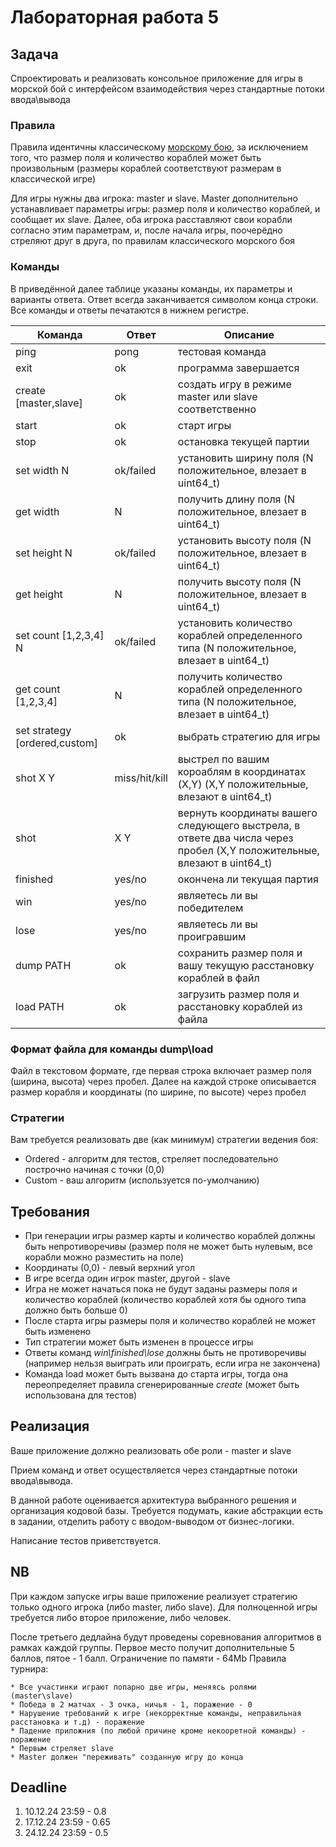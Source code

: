 # Лабораторная работа 5

## Задача

Спроектировать и реализовать консольное приложение для игры в морской бой с интерфейсом взаимодействия через стандартные потоки ввода\вывода

### Правила

Правила идентичны классическому [морскому бою](<https://ru.wikipedia.org/wiki/%D0%9C%D0%BE%D1%80%D1%81%D0%BA%D0%BE%D0%B9_%D0%B1%D0%BE%D0%B9_(%D0%B8%D0%B3%D1%80%D0%B0)>), за исключением того, что размер поля и количество кораблей может быть произвольным (размеры кораблей соответствуют размерам в классической игре)

Для игры нужны два игрока: master и slave. Master дополнительно устанавливает параметры игры: размер поля и количество кораблей, и сообщает их slave. Далее, оба игрока расставляют свои корабли согласно этим параметрам, и, после начала игры, поочерёдно стреляют друг в друга, по правилам классического морского боя

### Команды

В приведённой далее таблице указаны команды, их параметры и варианты ответа.
Ответ всегда заканчивается символом конца строки. Все команды и ответы печатаются в нижнем регистре.

| Команда                       | Ответ         | Описание                                                                                                               |
| ----------------------------- | ------------- | ---------------------------------------------------------------------------------------------------------------------- |
| ping                          | pong          | тестовая команда                                                                                                       |
| exit                          | ok            | программа завершается                                                                                                  |
| create [master,slave]         | ok            | создать игру в режиме master или slave соответственно                                                                  |
| start                         | ok            | старт игры                                                                                                             |
| stop                          | ok            | остановка текущей партии                                                                                               |
| set width N                   | ok/failed     | установить ширину поля (N положительное, влезает в uint64_t)                                                           |
| get width                     | N             | получить длину поля (N положительное, влезает в uint64_t)                                                              |
| set height N                  | ok/failed     | установить высоту поля (N положительное, влезает в uint64_t)                                                           |
| get height                    | N             | получить высоту поля (N положительное, влезает в uint64_t)                                                             |
| set count [1,2,3,4] N         | ok/failed     | установить количество кораблей определенного типа (N положительное, влезает в uint64_t)                                |
| get count [1,2,3,4]           | N             | получить количество кораблей определенного типа (N положительное, влезает в uint64_t)                                  |
| set strategy [ordered,custom] | ok            | выбрать стратегию для игры                                                                                             |
| shot X Y                      | miss/hit/kill | выстрел по вашим короаблям в координатах (X,Y) (X,Y положительные, влезают в uint64_t)                                 |
| shot                          | X Y           | вернуть координаты вашего следующего выстрела, в ответе два числа через пробел (X,Y положительные, влезают в uint64_t) |
| finished                      | yes/no        | окончена ли текущая партия                                                                                             |
| win                           | yes/no        | являетесь ли вы победителем                                                                                            |
| lose                          | yes/no        | являетесь ли вы проигравшим                                                                                            |
| dump PATH                     | ok            | сохранить размер поля и вашу текущую расстановку кораблей в файл                                                       |
| load PATH                     | ok            | загрузить размер поля и расстановку кораблей из файла                                                                  |

### Формат файла для команды dump\load

Файл в текстовом формате, где первая строка включает размер поля (ширина, высота) через пробел.
Далее на каждой строке описывается размер корабля и координаты (по ширине, по высоте) через пробел

### Стратегии

Вам требуется реализовать две (как минимум) стратегии ведения боя:

- Ordered - алгоритм для тестов, стреляет последовательно построчно начиная с точки (0,0)
- Custom - ваш алгоритм (используется по-умолчанию)

## Требования

- При генерации игры размер карты и количество кораблей должны быть непротиворечивы (размер поля не может быть нулевым, все корабли можно разместить на поле)
- Координаты (0,0) - левый верхний угол
- В игре всегда один игрок master, другой - slave
- Игра не может начаться пока не будут заданы размеры поля и количество кораблей (количество кораблей хотя бы одного типа должно быть больше 0)
- После старта игры размеры поля и количество кораблей не может быть изменено
- Тип стратегии может быть изменен в процессе игры
- Ответы команд _win\finished\lose_ должны быть не противоречивы (например нельзя выиграть или проиграть, если игра не закончена)
- Команда load может быть вызвана до старта игры, тогда она переопределяет правила сгенерированные _create_ (может быть использована для тестов)

## Реализация

Ваше приложение должно реализовать обе роли - master и slave

Прием команд и ответ осуществляется через стандартные потоки ввода\вывода.

В данной работе оценивается архитектура выбранного решения и организация кодовой базы. Требуется подумать, какие абстракции есть в задании, отделить работу с вводом-выводом от бизнес-логики.

Написание тестов приветствуется.

## NB

При каждом запуске игры ваше приложение реализует стратегию только одного игрока (либо master, либо slave). Для полноценной игры требуется либо второе приложение, либо человек.

После третьего дедлайна будут проведены соревнования алгоритмов в рамках каждой группы. Первое место получит дополнительные 5 баллов, пятое - 1 балл. Ограничение по памяти - 64Mb
Правила турнира:

    * Все участинки играют попарно две игры, меняясь ролями  (master\slave)
    * Победа в 2 матчах - 3 очка, ничья - 1, поражение - 0
    * Нарушение требований к игре (некорректные команды, неправильная расстановка и т.д) - поражение
    * Падение приложния (по любой причине кроме некооретной команды) - поражение
    * Первым стреляет slave
    * Master должен "переживать" созданную игру до конца

## Deadline

1. 10.12.24 23:59 - 0.8
2. 17.12.24 23:59 - 0.65
3. 24.12.24 23:59 - 0.5
